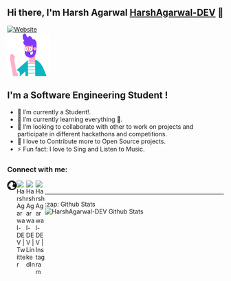 
## Hi there, I'm Harsh Agarwal [HarshAgarwal-DEV][website] 👋

[![Website](https://img.shields.io/website?label=harsh2002.me&style=for-the-badge&url=https%3A%2F%2Fharsh2002.me)](https://harsh2002.me)
<br>
<img src="https://github.com/HarshAgarwal-DEV/HarshAgarwal-DEV/blob/master/hi.gif" alt="alt text" width="100" height="100" />
## I'm a  Software Engineering Student !

- 🔭 I’m currently a Student!.
- 🌱 I’m currently learning everything 🤣.
- 👯 I’m looking to collaborate with other to work on projects and participate in different hackathons and competitions.
- 🥅 I love to Contribute more to Open Source projects.
- ⚡ Fun fact: I love to Sing and Listen to Music.

### Connect with me:

[<img align="left" alt="harsh2002.me" width="22px" src="https://raw.githubusercontent.com/iconic/open-iconic/master/svg/globe.svg" />][website]
[<img align="left" alt="HarshAgarwal-DEV | Twitter" width="22px" src="https://cdn.jsdelivr.net/npm/simple-icons@v3/icons/twitter.svg" />][twitter]
[<img align="left" alt="HarshAgarwal-DEV | LinkedIn" width="22px" src="https://cdn.jsdelivr.net/npm/simple-icons@v3/icons/linkedin.svg" />][linkedin]
[<img align="left" alt="HarshAgarwal-DEV | Instagram" width="22px" src="https://cdn.jsdelivr.net/npm/simple-icons@v3/icons/instagram.svg" />][instagram]

<br />

---


  <summary>:zap: Github Stats</summary>

  <img align="left" alt="HarshAgarwal-DEV Github Stats" src="https://github-readme-stats.vercel.app/api?username=HarshAgarwal-DEV&show_icons=true&hide_border=true" />


[website]: https://harsh2002.me
[twitter]: https://twitter.com/HarshAg68814527
[instagram]: https://www.instagram.com/the_cyber_dev
[linkedin]: https://linkedin.com/in/harshagarwal2002

